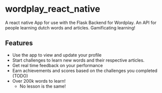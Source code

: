 # wordplay_react_native
A react native App for use with the Flask Backend for Wordplay. An API for people learning dutch words and articles.
Gamificating learning!

## Features
- Use the app to view and update your profile
- Start challenges to learn new words and their respective articles.
- Get real time feedback on your performance
- Earn achievements and scores based on the challenges you completed (TODO)
- Over 200k words to learn!
  - No lesson is the same!
